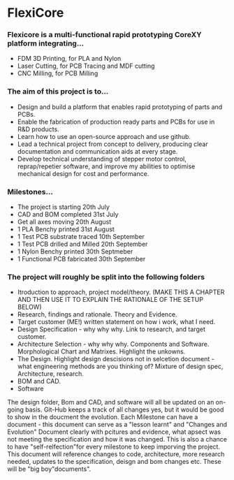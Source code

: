 # FlexiCore

### Flexicore is a multi-functional rapid prototyping CoreXY platform integrating...
- FDM 3D Printing, for PLA and Nylon
- Laser Cutting, for PCB Tracing and MDF cutting
- CNC Milling, for PCB Milling

### The aim of this project is to...
- Design and build a platform that enables rapid prototyping of parts and PCBs.
- Enable the fabrication of production ready parts and PCBs for use in R&D products.
- Learn how to use an open-source approach and use github.
- Lead a technical project from concept to delivery, producing clear documentation and communication aids at every stage.
- Develop technical understanding of stepper motor control, reprap/repetier software, and improve my abilities to optimise mechanical design for cost and performance.

### Milestones...
- The project is starting 20th July
- CAD and BOM completed 31st July
- Get all axes moving 20th August
- 1 PLA Benchy printed 31st August
- 1 Test PCB substrate traced 10th September
- 1 Test PCB drilled and Milled 20th September
- 1 Nylon Benchy printed 30th Septmeber
- 1 Functional PCB fabricated 30th September

### The project will roughly be split into the following folders
- Itroduction to approach, project model/theory. (MAKE THIS A CHAPTER AND THEN USE IT TO EXPLAIN THE RATIONALE OF THE SETUP BELOW)
- Research, findings and rationale. Theory and Evidence.
- Target customer (ME!) written statement on how i work, what I need.
- Design Specification - why why why. Link to research, and target customer.
- Architecture Selection - why why why. Components and Software. Morphological Chart and Matrixes. Highlight the unkowns.
- The Design. Highlight design descisions not in selcetion document - what engineering methods are you thinking of? Mixture of design spec, Architecture, research.
- BOM and CAD.
- Software

The design folder, Bom and CAD, and software will all be updated on an on-going basis.
Git-Hub keeps a track of all changes yes, but it would be good to show in the doucment the evolution.
Each Milestone can have a document - this document can serve as a "lesson learnt" and "Changes and Evolution" Document clearly with pcitures and evidence, what apsect was not meeting the specification and how it was changed. This is also a chance to have "self-relfection"for every milestone to keep imporving the project. This document will reference changes to code, architecture, more research needed, updates to the specification, deisgn and bom changes etc. These will be "big boy"documents". 










